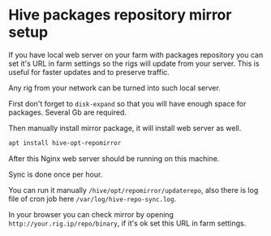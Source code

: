 # Hive packages repository mirror setup

If you have local web server on your farm with packages repository 
you can set it's URL in farm settings so the rigs will update from your server.
This is useful for faster updates and to preserve traffic.

Any rig from your network can be turned into such local server.

First don't forget to `disk-expand` so that you will have enough space for packages.
Several Gb are required.

Then manually install mirror package, it will install web server as well. 
```bash
apt install hive-opt-repomirror
```

After this Nginx web server should be running on this machine.

Sync is done once per hour.
  
You can run it manually `/hive/opt/repomirror/updaterepo`, 
also there is log file of cron job here `/var/log/hive-repo-sync.log`.

In your browser you can check mirror by opening `http://your.rig.ip/repo/binary`,
if it's ok set this URL in farm settings.
